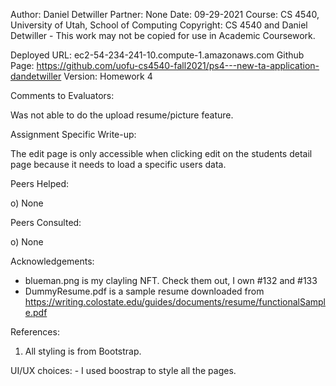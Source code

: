 ﻿Author:    Daniel Detwiller
Partner:   None
Date:      09-29-2021
Course:    CS 4540, University of Utah, School of Computing
Copyright: CS 4540 and Daniel Detwiller - This work may not be copied for use in Academic Coursework.

Deployed URL:  ec2-54-234-241-10.compute-1.amazonaws.com
Github Page:   https://github.com/uofu-cs4540-fall2021/ps4---new-ta-application-dandetwiller
Version: Homework 4

Comments to Evaluators:

  Was not able to do the upload resume/picture feature.

Assignment Specific Write-up:

  The edit page is only accessible when clicking edit on the students detail page because it needs to load a specific users data.

Peers Helped:

  o) None

Peers Consulted:

   o) None

Acknowledgements:
   - blueman.png is my clayling NFT. Check them out, I own #132 and #133
   - DummyResume.pdf is a sample resume downloaded from https://writing.colostate.edu/guides/documents/resume/functionalSample.pdf

References:

   1. All styling is from Bootstrap.

UI/UX choices:
	- I used boostrap to style all the pages.